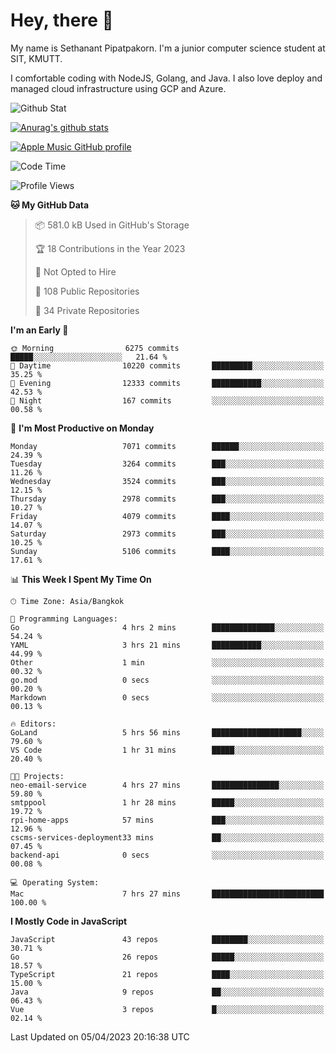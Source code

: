 # Hey, there 🙌
My name is Sethanant Pipatpakorn. I'm a junior computer science student at SIT, KMUTT.

I comfortable coding with NodeJS, Golang, and Java. I also love deploy and managed cloud infrastructure using GCP and Azure.

![Github Stat](https://github-profile-summary-cards.vercel.app/api/cards/profile-details?username=thetkpark&theme=dracula)

[![Anurag's github stats](https://github-readme-stats.vercel.app/api?username=thetkpark&count_private=true&show_icons=true&theme=tokyonight)](https://github.com/anuraghazra/github-readme-stats)

[![Apple Music GitHub profile](https://apple-music-github-profile.rayriffy.com/theme/light.svg?uid=000347.6120fcbefcb74cd59d65c108cc315787.1333)](https://github.com/rayriffy/apple-music-github-profile)

<!--START_SECTION:waka-->
![Code Time](http://img.shields.io/badge/Code%20Time-979%20hrs%2012%20mins-blue)

![Profile Views](http://img.shields.io/badge/Profile%20Views-0-blue)

**🐱 My GitHub Data** 

> 📦 581.0 kB Used in GitHub's Storage 
 > 
> 🏆 18 Contributions in the Year 2023
 > 
> 🚫 Not Opted to Hire
 > 
> 📜 108 Public Repositories 
 > 
> 🔑 34 Private Repositories 
 > 
**I'm an Early 🐤** 

```text
🌞 Morning                6275 commits        █████░░░░░░░░░░░░░░░░░░░░   21.64 % 
🌆 Daytime                10220 commits       █████████░░░░░░░░░░░░░░░░   35.25 % 
🌃 Evening                12333 commits       ███████████░░░░░░░░░░░░░░   42.53 % 
🌙 Night                  167 commits         ░░░░░░░░░░░░░░░░░░░░░░░░░   00.58 % 
```
📅 **I'm Most Productive on Monday** 

```text
Monday                   7071 commits        ██████░░░░░░░░░░░░░░░░░░░   24.39 % 
Tuesday                  3264 commits        ███░░░░░░░░░░░░░░░░░░░░░░   11.26 % 
Wednesday                3524 commits        ███░░░░░░░░░░░░░░░░░░░░░░   12.15 % 
Thursday                 2978 commits        ███░░░░░░░░░░░░░░░░░░░░░░   10.27 % 
Friday                   4079 commits        ████░░░░░░░░░░░░░░░░░░░░░   14.07 % 
Saturday                 2973 commits        ███░░░░░░░░░░░░░░░░░░░░░░   10.25 % 
Sunday                   5106 commits        ████░░░░░░░░░░░░░░░░░░░░░   17.61 % 
```


📊 **This Week I Spent My Time On** 

```text
🕑︎ Time Zone: Asia/Bangkok

💬 Programming Languages: 
Go                       4 hrs 2 mins        ██████████████░░░░░░░░░░░   54.24 % 
YAML                     3 hrs 21 mins       ███████████░░░░░░░░░░░░░░   44.99 % 
Other                    1 min               ░░░░░░░░░░░░░░░░░░░░░░░░░   00.32 % 
go.mod                   0 secs              ░░░░░░░░░░░░░░░░░░░░░░░░░   00.20 % 
Markdown                 0 secs              ░░░░░░░░░░░░░░░░░░░░░░░░░   00.13 % 

🔥 Editors: 
GoLand                   5 hrs 56 mins       ████████████████████░░░░░   79.60 % 
VS Code                  1 hr 31 mins        █████░░░░░░░░░░░░░░░░░░░░   20.40 % 

🐱‍💻 Projects: 
neo-email-service        4 hrs 27 mins       ███████████████░░░░░░░░░░   59.80 % 
smtppool                 1 hr 28 mins        █████░░░░░░░░░░░░░░░░░░░░   19.72 % 
rpi-home-apps            57 mins             ███░░░░░░░░░░░░░░░░░░░░░░   12.96 % 
cscms-services-deployment33 mins             ██░░░░░░░░░░░░░░░░░░░░░░░   07.45 % 
backend-api              0 secs              ░░░░░░░░░░░░░░░░░░░░░░░░░   00.08 % 

💻 Operating System: 
Mac                      7 hrs 27 mins       █████████████████████████   100.00 % 
```

**I Mostly Code in JavaScript** 

```text
JavaScript               43 repos            ████████░░░░░░░░░░░░░░░░░   30.71 % 
Go                       26 repos            █████░░░░░░░░░░░░░░░░░░░░   18.57 % 
TypeScript               21 repos            ████░░░░░░░░░░░░░░░░░░░░░   15.00 % 
Java                     9 repos             ██░░░░░░░░░░░░░░░░░░░░░░░   06.43 % 
Vue                      3 repos             █░░░░░░░░░░░░░░░░░░░░░░░░   02.14 % 
```




 Last Updated on 05/04/2023 20:16:38 UTC
<!--END_SECTION:waka-->
